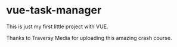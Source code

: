 # vue-task-manager

This is just my first little project with VUE.

Thanks to Traversy Media for uploading this amazing crash course.
